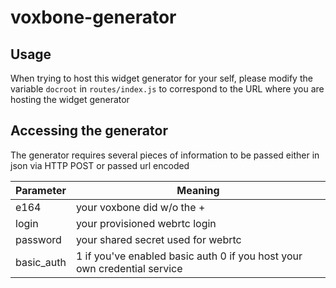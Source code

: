 # voxbone-generator


## Usage

When trying to host this widget generator for your self, please modify the variable `docroot` in `routes/index.js` to correspond to the URL where you are hosting the widget generator

## Accessing the generator

The generator requires several pieces of information to be passed either in json via HTTP POST or passed url encoded

Parameter | Meaning
----------|--------
e164      | your voxbone did w/o the +
login     | your provisioned webrtc login
password  | your shared secret used for webrtc
basic_auth| 1 if you've enabled basic auth 0 if you host your own credential service
